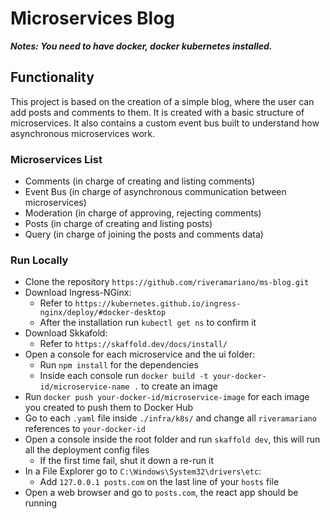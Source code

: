 # Microservices Blog

**_Notes: You need to have docker, docker kubernetes installed._**

## Functionality

This project is based on the creation of a simple blog, where the user can add posts and comments to them. It is created with a basic structure of microservices. It also contains a custom event bus built to understand how asynchronous microservices work.

### Microservices List

- Comments (in charge of creating and listing comments)
- Event Bus (in charge of asynchronous communication between microservices)
- Moderation (in charge of approving, rejecting comments)
- Posts (in charge of creating and listing posts)
- Query (in charge of joining the posts and comments data)

### Run Locally

- Clone the repository `https://github.com/riveramariano/ms-blog.git`
- Download Ingress-NGinx:
  - Refer to `https://kubernetes.github.io/ingress-nginx/deploy/#docker-desktop`
  - After the installation run `kubectl get ns` to confirm it
- Download Skkafold:
  - Refer to `https://skaffold.dev/docs/install/`
- Open a console for each microservice and the ui folder:
  - Run `npm install` for the dependencies
  - Inside each console run `docker build -t your-docker-id/microservice-name .` to create an image
- Run `docker push your-docker-id/microservice-image` for each image you created to push them to Docker Hub
- Go to each `.yaml` file inside `./infra/k8s/` and change all `riveramariano` references to `your-docker-id`
- Open a console inside the root folder and run `skaffold dev`, this will run all the deployment config files
  - If the first time fail, shut it down a re-run it
- In a File Explorer go to `C:\Windows\System32\drivers\etc`:
  - Add `127.0.0.1 posts.com` on the last line of your `hosts` file
- Open a web browser and go to `posts.com`, the react app should be running
